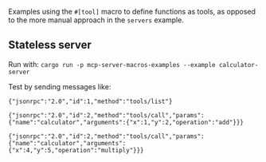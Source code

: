 Examples using the `#[tool]` macro to define functions as tools, as opposed to the more manual approach in the `servers` example.

## Stateless server

Run with: `cargo run -p mcp-server-macros-examples --example calculator-server`

Test by sending messages like:

```
{"jsonrpc":"2.0","id":1,"method":"tools/list"}

{"jsonrpc":"2.0","id":2,"method":"tools/call","params":{"name":"calculator","arguments":{"x":1,"y":2,"operation":"add"}}}

{"jsonrpc":"2.0","id":2,"method":"tools/call","params":{"name":"calculator","arguments":{"x":4,"y":5,"operation":"multiply"}}}
```